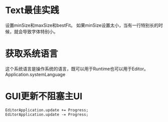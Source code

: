 # Text最佳实践
设置minSize和maxSize和bestFit。
如果minSize设置太小，当有一行特别长的时候，就会导致字体特别小。

# 获取系统语言
这个系统语言是操作系统的语言，既可以用于Runtime也可以用于Editor。 
Application.systemLanguage

# GUI更新不阻塞主UI

    EditorApplication.update += Progress;
    EditorApplication.update -= Progress;

